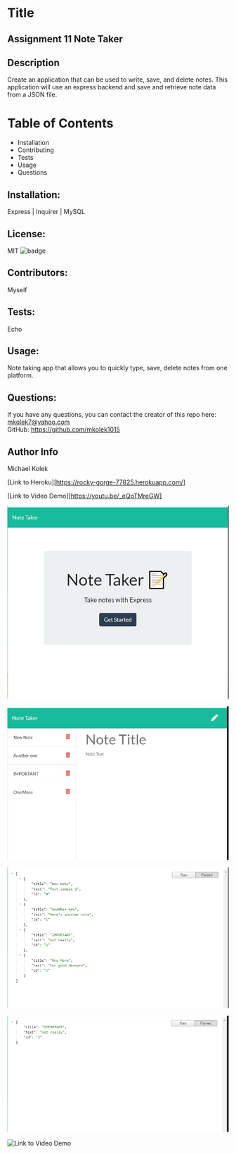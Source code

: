
  # Title 
  ## Assignment 11 Note Taker

  ## Description
  Create an application that can be used to write, save, and delete notes. This application will use an express backend and save and retrieve note data from a JSON file.
  

  # Table of Contents
  *  Installation 
  *  Contributing 
  *  Tests 
  *  Usage 
  *  Questions

  ## Installation:
  Express |  Inquirer | MySQL

  ## License:
  MIT
  ![badge](https://img.shields.io/badge/license-MIT-red) 
  
  ## Contributors:
  Myself

  ## Tests:
  Echo

  
  ## Usage:
  Note taking app that allows you to quickly type, save, delete notes from one platform. 
  
  ## Questions: 
If you have any questions, you can contact the creator of this repo here: [mkolek7@yahoo.com](mailto:mkolek7@yahoo.com)
</br>
GitHub: https://github.com/mkolek1015

## Author Info
Michael Kolek

[Link to Heroku][https://rocky-gorge-77825.herokuapp.com/]
</br>


[Link to Video Demo][https://youtu.be/_eQpTMreGW]


![Image of Home Screen](https://github.com/mkolek1015/A11_Note_Taker/blob/main/public/Home%20Screen%20SS.jpg)

![Image of Note Pad](https://github.com/mkolek1015/A11_Note_Taker/blob/main/public/NotePad%20SS.jpg)

![Image of Notes API](https://github.com/mkolek1015/A11_Note_Taker/blob/main/public/Notes%20API%20SS.jpg)

![Image of Specfic Note API](https://github.com/mkolek1015/A11_Note_Taker/blob/main/public/Note2API%20SS.jpg)

![Link to Video Demo](https://youtu.be/_eQpTMreGWU)